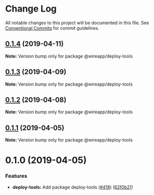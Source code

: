 # Change Log

All notable changes to this project will be documented in this file.
See [Conventional Commits](https://conventionalcommits.org) for commit guidelines.

## [0.1.4](https://github.com/wireapp/wire-desktop-packages/tree/master/packages/deploy-tools/compare/@wireapp/deploy-tools@0.1.3...@wireapp/deploy-tools@0.1.4) (2019-04-11)

**Note:** Version bump only for package @wireapp/deploy-tools





## [0.1.3](https://github.com/wireapp/wire-desktop-packages/tree/master/packages/deploy-tools/compare/@wireapp/deploy-tools@0.1.2...@wireapp/deploy-tools@0.1.3) (2019-04-09)

**Note:** Version bump only for package @wireapp/deploy-tools





## [0.1.2](https://github.com/wireapp/wire-desktop-packages/tree/master/packages/deploy-tools/compare/@wireapp/deploy-tools@0.1.1...@wireapp/deploy-tools@0.1.2) (2019-04-08)

**Note:** Version bump only for package @wireapp/deploy-tools





## [0.1.1](https://github.com/wireapp/wire-desktop-packages/tree/master/packages/deploy-tools/compare/@wireapp/deploy-tools@0.1.0...@wireapp/deploy-tools@0.1.1) (2019-04-05)

**Note:** Version bump only for package @wireapp/deploy-tools





# 0.1.0 (2019-04-05)


### Features

* **deploy-tools:** Add package deploy-tools ([#418](https://github.com/wireapp/wire-desktop-packages/tree/master/packages/deploy-tools/issues/418)) ([62f0b21](https://github.com/wireapp/wire-desktop-packages/tree/master/packages/deploy-tools/commit/62f0b21))
